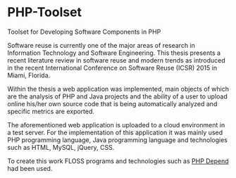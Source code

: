 # PHP-Toolset
Toolset for Developing Software Components in PHP


Software reuse is currently one of the major areas of research in Information Technology and Software Engineering. 
This thesis presents a recent literature review in software reuse and modern trends as introduced in the recent International 
Conference on Software Reuse (ICSR) 2015 in Miami, Florida. 

Within the thesis a web application was implemented, main objects of which are  the analysis of PHP and Java projects and 
the ability of a user to upload online his/her own source code that is being automatically analyzed and specific metrics 
are exported. 

The aforementioned web application is uploaded to a cloud environment in a test server. For the implementation of this 
application it was mainly used PHP programming language, Java programming language and technologies such as HTML, MySQL, 
jQuery, CSS. 

To create this work FLOSS programs and technologies such as <a href="https://pdepend.org/" target="_blank">PHP Depend</a> had been used.
